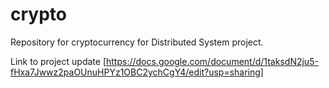 # crypto
Repository for cryptocurrency for Distributed System project. 

Link to project update [https://docs.google.com/document/d/1taksdN2ju5-fHxa7Jwwz2paOUnuHPYz1OBC2ychCgY4/edit?usp=sharing]
